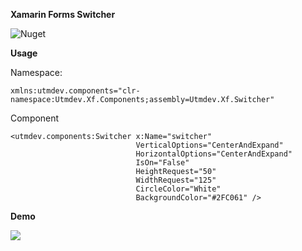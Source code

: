 **Xamarin Forms Switcher**

![Nuget](https://img.shields.io/nuget/v/Utmdev.Xf.Components.Switcher)


**Usage**

Namespace:

    xmlns:utmdev.components="clr-namespace:Utmdev.Xf.Components;assembly=Utmdev.Xf.Switcher"

Component

    <utmdev.components:Switcher x:Name="switcher"
                                VerticalOptions="CenterAndExpand"
                                HorizontalOptions="CenterAndExpand"
                                IsOn="False"
                                HeightRequest="50"
                                WidthRequest="125"
                                CircleColor="White"
                                BackgroundColor="#2FC061" />

**Demo**

<img src="https://github.com/utmdev/xf.switcher/blob/master/Component/Demo/switcher.gif">
